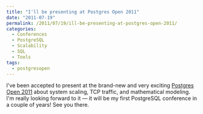 ```yaml
---
title: "I'll be presenting at Postgres Open 2011"
date: "2011-07-19"
permalink: /2011/07/19/ill-be-presenting-at-postgres-open-2011/
categories:
  - Conferences
  - PostgreSQL
  - Scalability
  - SQL
  - Tools
tags:
  - postgresopen
---
```

I've been accepted to present at the brand-new and very exciting [Postgres Open 2011][1] about system scaling, TCP traffic, and mathematical modeling. I'm really looking forward to it &#8212; it will be my first PostgreSQL conference in a couple of years! See you there.

 [1]: http://postgresopen.org/
